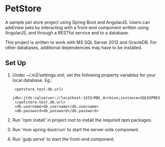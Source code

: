 # PetStore
A sample pet store project using Spring Boot and AngularJS. Users can add/view pets by interacting with a front-end component written using AngularJS, and through a RESTful service and to a database.

This project is written to work with MS SQL Server 2012 and OracleDB. For other databases, additional dependencies may have to be installed.

## Set Up
1. Under ~/.m2/settings.xml, set the following property variables for your local database. Eg.:

        <petstore.test.db.url>
		    jdbc:jtds:sqlserver://localhost:1433/RBC_Archive;instance=SQLEXPRESSTEST
	    </petstore.test.db.url>
	    <db.username>db_username</db.username>
	    <db.password>db_password</db.password>

2. Run 'npm install' in project root to install the required npm packages.

3. Run 'mvn spring-boot:run' to start the server-side component.

4. Run 'gulp serve' to start the front-end component.